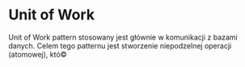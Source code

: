 # Unit of Work

Unit of Work pattern stosowany jest głównie w komunikacji z bazami danych. Celem tego patternu jest stworzenie niepodzelnej operacji (atomowej), któ©